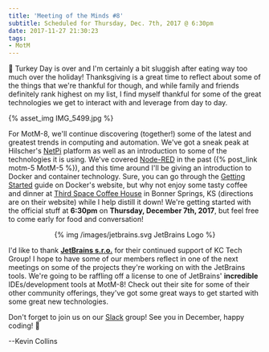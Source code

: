 ```yaml
---
title: 'Meeting of the Minds #8'
subtitle: Scheduled for Thursday, Dec. 7th, 2017 @ 6:30pm
date: 2017-11-27 21:30:23
tags: 
- MotM
---
```


🦃 Turkey Day is over and I'm certainly a bit sluggish after eating way too much over the holiday!  Thanksgiving is a great time to reflect about some of the things that we're thankful for though, and while family and friends definitely rank highest on my list, I find myself thankful for some of the great technologies we get to interact with and leverage from day to day.

<!-- more -->

{% asset_img IMG_5499.jpg %}

For MotM-8, we'll continue discovering (together!) some of the latest and greatest trends in computing and automation.  We've got a sneak peak at Hilscher's [NetPi](https://www.netiot.com/netpi/netpi/) platform as well as an introduction to some of the technologies it is using.  We've covered [Node-RED](https://www.nodered.org) in the past ({% post_link motm-5 MotM-5 %}), and this time around I'll be giving an introduction to Docker and container technology.  Sure, you can go through the [Getting Started](https://docs.docker.com/get-started/) guide on Docker's website, but why not enjoy some tasty coffee and dinner at [Third Space Coffee House](http://thirdspacecoffeehouse.com) in Bonner Springs, KS (directions are on their website) while I help distill it down!  We're getting started with the official stuff at **6:30pm** on **Thursday, December 7th, 2017**, but feel free to come early for food and conversation!

<center>
{% img /images/jetbrains.svg JetBrains Logo %}
</center>

I'd like to thank **[JetBrains s.r.o.](https://www.jetbrains.com)** for their continued support of KC Tech Group!  I hope to have some of our members reflect in one of the next meetings on some of the projects they're working on with the JetBrains tools.  We're going to be raffling off a license to one of JetBrains' __incredible__ IDEs/development tools at MotM-8!  Check out their site for some of their other community offerings, they've got some great ways to get started with some great new technologies.

Don't forget to join us on our [Slack](/slack) group!  See you in December, happy coding! 👻

--Kevin Collins